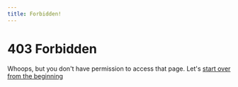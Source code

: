 ```yaml
---
title: Forbidden!
---
```


403 Forbidden
=============

Whoops, but you don't have permission to access that page. Let's [start over from the beginning](/)
